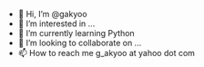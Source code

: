 - 👋 Hi, I’m @gakyoo
- 👀 I’m interested in ...
- 🌱 I’m currently learning Python
- 💞️ I’m looking to collaborate on ...
- 📫 How to reach me g_akyoo at yahoo dot com

<!---
gakyoo/gakyoo is a ✨ special ✨ repository because its `README.md` (this file) appears on your GitHub profile.
You can click the Preview link to take a look at your changes.
--->
